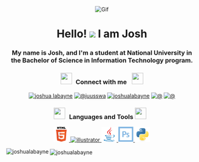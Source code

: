 <p align="center">
  <img height="250" alt="Gif" src="https://mir-s3-cdn-cf.behance.net/project_modules/1400/6c0f9b95746151.5e9ecde69599e.gif" />
</p>

<h1 align="center">Hello! <img src="https://raw.githubusercontent.com/seanprashad/slackmoji/master/emoji/parrots/parrot-bouncing.gif" width="30px"> I am Josh</h1>
<h3 align="center">My name is Josh, and I'm a student at National University in the Bachelor of Science in Information Technology program.</h3>


<h3 align="center" > <img src="https://raw.githubusercontent.com/seanprashad/slackmoji/master/emoji/parrots/parrot-portal-blue.gif" width="30" height="30" style="margin-right: 10px;">Connect with me  <img src="https://raw.githubusercontent.com/seanprashad/slackmoji/master/emoji/parrots/parrot-portal-orange.gif" width="30" height="30" style="margin-left: 10px;"> </h3>
<p align="center">
<a href="https://fb.com/joshua labayne" target="blank"><img align="center" src="https://raw.githubusercontent.com/rahuldkjain/github-profile-readme-generator/master/src/images/icons/Social/facebook.svg" alt="joshua labayne" height="30" width="40" /></a>
<a href="https://instagram.com/@juusswa" target="blank"><img align="center" src="https://raw.githubusercontent.com/rahuldkjain/github-profile-readme-generator/master/src/images/icons/Social/instagram.svg" alt="@juusswa" height="30" width="40" /></a>
<a href="https://www.behance.net/joshualabayne" target="blank"><img align="center" src="https://raw.githubusercontent.com/rahuldkjain/github-profile-readme-generator/master/src/images/icons/Social/behance.svg" alt="joshualabayne" height="30" width="40" /></a>
<a href="https://www.youtube.com/c/@" target="blank"><img align="center" src="https://raw.githubusercontent.com/rahuldkjain/github-profile-readme-generator/master/src/images/icons/Social/youtube.svg" alt="@" height="30" width="40" /></a>
<a href="https://discord.gg/@" target="blank"><img align="center" src="https://raw.githubusercontent.com/rahuldkjain/github-profile-readme-generator/master/src/images/icons/Social/discord.svg" alt="@" height="30" width="40" /></a>
</p>


<h3 align="center"> <img src="https://raw.githubusercontent.com/seanprashad/slackmoji/master/emoji/parrots/parrot-laptop.gif" width="30" height="30" style="margin-right: 10px;">Languages and Tools <img src="https://raw.githubusercontent.com/seanprashad/slackmoji/master/emoji/parrots/parrot-laptop.gif" width="30" height="30" style="margin-right: 10px;"></h3>
<p align="center"> <a href="https://www.w3.org/html/" target="_blank" rel="noreferrer"> <img src="https://raw.githubusercontent.com/devicons/devicon/master/icons/html5/html5-original-wordmark.svg" alt="html5" width="40" height="40"/> </a> <a href="https://www.adobe.com/in/products/illustrator.html" target="_blank" rel="noreferrer"> <img src="https://www.vectorlogo.zone/logos/adobe_illustrator/adobe_illustrator-icon.svg" alt="illustrator" width="40" height="40"/> </a> <a href="https://www.java.com" target="_blank" rel="noreferrer"> <img src="https://raw.githubusercontent.com/devicons/devicon/master/icons/java/java-original.svg" alt="java" width="40" height="40"/> </a> <a href="https://www.photoshop.com/en" target="_blank" rel="noreferrer"> <img src="https://raw.githubusercontent.com/devicons/devicon/master/icons/photoshop/photoshop-line.svg" alt="photoshop" width="40" height="40"/> </a> <a href="https://www.python.org" target="_blank" rel="noreferrer"> <img src="https://raw.githubusercontent.com/devicons/devicon/master/icons/python/python-original.svg" alt="python" width="40" height="40"/> </a> </p>

<p><img align="left" src="https://github-readme-stats.vercel.app/api/top-langs?username=joshualabayne&show_icons=true&locale=en&layout=compact" alt="joshualabayne" /></p>

<p>&nbsp;<img align="center" src="https://github-readme-stats.vercel.app/api?username=joshualabayne&show_icons=true&locale=en" alt="joshualabayne" width= 400/> </p>


